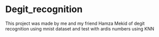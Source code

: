 # Degit_recognition
This project was made by me and my friend Hamza Mekid of degit recognition using mnist dataset and test with ardis numbers
using KNN
